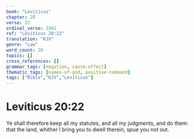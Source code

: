 ```yaml
---
book: "Leviticus"
chapter: 20
verse: 22
ordinal_verse: 3341
ref: "Leviticus 20:22"
translation: "KJV"
genre: "Law"
word_count: 28
topics: []
cross_references: []
grammar_tags: [negation, cause-effect]
thematic_tags: [names-of-god, positive-command]
tags: ["Bible","KJV","Leviticus"]
---
```


# Leviticus 20:22

Ye shall therefore keep all my statutes, and all my judgments, and do them: that the land, whither I bring you to dwell therein, spue you not out.
